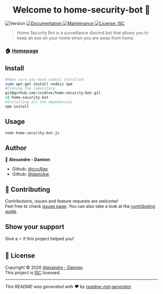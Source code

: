 <h1 align="center">Welcome to home-security-bot 👋</h1>
<p>
  <img alt="Version" src="https://img.shields.io/badge/version-1.0.0-blue.svg?cacheSeconds=2592000" />
  <a href="https://github.com/cccAlex/home-security-bot#readme" target="_blank">
    <img alt="Documentation" src="https://img.shields.io/badge/documentation-yes-brightgreen.svg" />
  </a>
  <a href="https://github.com/cccAlex/home-security-bot/graphs/commit-activity" target="_blank">
    <img alt="Maintenance" src="https://img.shields.io/badge/Maintained%3F-yes-green.svg" />
  </a>
  <a href="https://github.com/cccAlex/home-security-bot/blob/master/LICENSE" target="_blank">
    <img alt="License: ISC" src="https://img.shields.io/github/license/cccAlex/home-security-bot" />
  </a>
</p>

> Home Security Bot is a surveillance discord bot that allows you to keep an eye on your home when you are away from home.

### 🏠 [Homepage](https://github.com/cccAlex/home-security-bot#readme)

## Install

```sh
#Make sure you have nodejs installed
sudo apt-get install nodejs npm
#Cloning the repository
git@github.com:cccAlex/home-security-bot.git
cd home-security-bot
#Installing all the depedencies
npm install
```

## Usage

```sh
node home-security-bot.js
```

## Author

👤 **Alexandre - Damien**

* Github: [@cccAlex](https://github.com/cccAlex)
* Github: [@damckw](https://github.com/damckw)

## 🤝 Contributing

Contributions, issues and feature requests are welcome!<br />Feel free to check [issues page](https://github.com/cccAlex/home-security-bot/issues). You can also take a look at the [contributing guide](https://github.com/cccAlex/home-security-bot/blob/master/CONTRIBUTING.md).

## Show your support

Give a ⭐️ if this project helped you!

## 📝 License

Copyright © 2020 [Alexandre - Damien](https://github.com/cccAlex).<br />
This project is [ISC](https://github.com/cccAlex/home-security-bot/blob/master/LICENSE) licensed.

***
_This README was generated with ❤️ by [readme-md-generator](https://github.com/kefranabg/readme-md-generator)_
